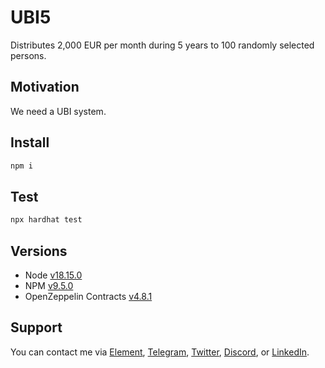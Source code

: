 # UBI5

Distributes 2,000 EUR per month during 5 years to 100 randomly selected persons.

## Motivation

We need a UBI system.

## Install

```js
npm i
```

## Test

```js
npx hardhat test
```

## Versions

- Node [v18.15.0](https://nodejs.org/uk/blog/release/v18.15.0/)
- NPM [v9.5.0](https://github.com/npm/cli/releases/tag/v9.5.0)
- OpenZeppelin Contracts [v4.8.1](https://github.com/OpenZeppelin/openzeppelin-contracts/releases/tag/v4.8.1)

## Support

You can contact me via [Element](https://matrix.to/#/@julienbrg:matrix.org), [Telegram](https://t.me/julienbrg), [Twitter](https://twitter.com/julienbrg), [Discord](https://discord.com/invite/uSxzJp3J76), or [LinkedIn](https://www.linkedin.com/in/julienberanger/).